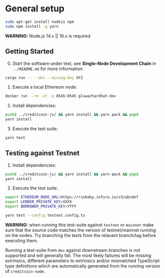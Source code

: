 # General setup

```bash
sudo apt-get install nodejs npm
sudo npm install -g yarn
```

**WARNING:** Node.js 14.x || 16.x is required

## Getting Started

0. Start the software under test, see **Single-Node Development Chain** in `../README.md`
   for more information:

```bash
cargo run -- --dev --mining-key XYZ
```

1. Execute a local Ethereum node:

```bash
docker run --rm -it -p 8545:8545 gluwa/hardhat-dev
```

2. Install dependencies:

```bash
pushd ../creditcoin-js/ && yarn install && yarn pack && popd
yarn install
```

3. Execute the test suite:

```bash
yarn test
```

## Testing against Testnet

1. Install dependencies:

```bash
pushd ../creditcoin-js/ && yarn install && yarn pack && popd
yarn install
```

2. Execute the test suite:

```bash
export ETHEREUM_NODE_URL=https://rinkeby.infura.io/v3/abcdef
export LENDER_PRIVATE_KEY=XXXX
export BORROWER_PRIVATE_KEY=YYYY

yarn test --config testnet.config.ts
```

**WARNING:**
when running this test-suite against `testnet` or `mainnet` make sure that the
source code matches the version of testnet/mainnet running on the nodes. Try
branching the tests from the relavant branch/tag before executing them.

Running a test-suite from `dev` against downstream branches is not supported and
will generally fail. The most likely failures will be missing extrinsics, different
parameters to extrinsics and/or mismatched TypeScript type definitions which are
automatically generated from the running version of `creditcoin-node`.
